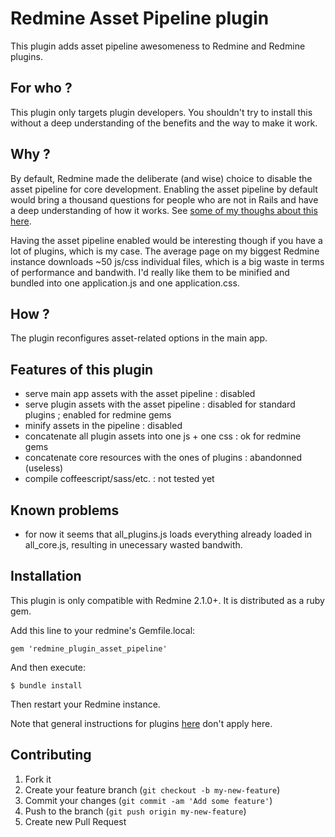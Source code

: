 Redmine Asset Pipeline plugin
=============================

This plugin adds asset pipeline awesomeness to Redmine and Redmine plugins.

For who ?
---------
This plugin only targets plugin developers. You shouldn't try to install this without a deep understanding of the benefits and the way to make it work.

Why ?
-----
By default, Redmine made the deliberate (and wise) choice to disable the asset pipeline for core development. Enabling the asset pipeline by default would bring a thousand questions for people who are not in Rails and have a deep understanding of how it works. See [some of my thoughs about this here](http://www.redmine.org/issues/11445#note-9).

Having the asset pipeline enabled would be interesting though if you have a lot of plugins, which is my case. The average page on my biggest Redmine instance downloads ~50 js/css individual files, which is a big waste in terms of performance and bandwith. I'd really like them to be minified and bundled into one application.js and one application.css.

How ?
-----
The plugin reconfigures asset-related options in the main app.

Features of this plugin
-----------------------
* serve main app assets with the asset pipeline : disabled
* serve plugin assets with the asset pipeline : disabled for standard plugins ; enabled for redmine gems
* minify assets in the pipeline : disabled
* concatenate all plugin assets into one js + one css : ok for redmine gems
* concatenate core resources with the ones of plugins : abandonned (useless)
* compile coffeescript/sass/etc. : not tested yet

Known problems
--------------
* for now it seems that all_plugins.js loads everything already loaded in all_core.js, resulting in unecessary wasted bandwith.

Installation
------------

This plugin is only compatible with Redmine 2.1.0+. It is distributed as a ruby gem.

Add this line to your redmine's Gemfile.local:

    gem 'redmine_plugin_asset_pipeline'

And then execute:

    $ bundle install

Then restart your Redmine instance.

Note that general instructions for plugins [here](http://www.redmine.org/wiki/redmine/Plugins) don't apply here.

Contributing
------------

1. Fork it
2. Create your feature branch (`git checkout -b my-new-feature`)
3. Commit your changes (`git commit -am 'Add some feature'`)
4. Push to the branch (`git push origin my-new-feature`)
5. Create new Pull Request
